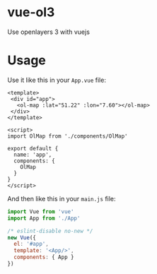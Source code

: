 # vue-ol3
Use openlayers 3 with vuejs

# Usage
Use it like this in your `App.vue` file:

```vue
<template>
 <div id="app">
   <ol-map :lat="51.22" :lon="7.60"></ol-map>
 </div>
</template>

<script>
import OlMap from './components/OlMap'

export default {
  name: 'app',
  components: {
    OlMap
  }
}
</script>
```

And then like this in your `main.js` file:
```javascript
import Vue from 'vue'
import App from './App'

/* eslint-disable no-new */
new Vue({
  el: '#app',
  template: '<App/>',
  components: { App }
})
```
